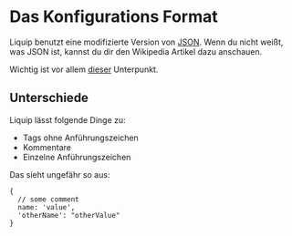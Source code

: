 # Das Konfigurations Format
Liquip benutzt eine modifizierte Version von [JSON](https://de.wikipedia.org/wiki/JavaScript_Object_Notation#Datenstruktur_und_Formatdefinition).
Wenn du nicht weißt, was JSON ist, kannst du dir den Wikipedia Artikel dazu anschauen.

Wichtig ist vor allem [dieser](https://de.wikipedia.org/wiki/JavaScript_Object_Notation#Datenstruktur_und_Formatdefinition) Unterpunkt.

## Unterschiede
Liquip lässt folgende Dinge zu:
- Tags ohne Anführungszeichen
- Kommentare
- Einzelne Anführungszeichen

Das sieht ungefähr so aus:
```JSON-Format
{
  // some comment
  name: 'value',
  'otherName': "otherValue"
}
```